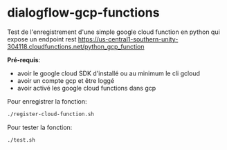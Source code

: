 # dialogflow-gcp-functions

Test de l'enregistrement d'une simple google cloud function en python qui expose un endpoint rest https://us-central1-southern-unity-304118.cloudfunctions.net/python_gcp_function

**Pré-requis**:
 - avoir le google cloud SDK d'installé ou au minimum le cli gcloud
 - avoir un compte gcp et être loggé
 - avoir activé les google cloud functions dans gcp

Pour enregistrer la fonction:
```sh
./register-cloud-function.sh
```

Pour tester la fonction:
```sh
./test.sh
```
